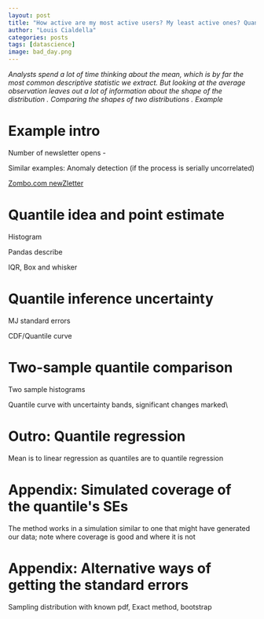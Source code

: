 ```yaml
---
layout: post
title: "How active are my most active users? My least active ones? Quantiles and their confidence intervals in Python"
author: "Louis Cialdella"
categories: posts
tags: [datascience]
image: bad_day.png
---
```


*Analysts spend a lot of time thinking about the mean, which is by far the most common descriptive statistic we extract. But looking at the average observation leaves out a lot of information about the shape of the distribution . Comparing the shapes of two distributions . Example*

# Example intro

Number of newsletter opens - 

Similar examples: Anomaly detection (if the process is serially uncorrelated)

[Zombo.com newZletter](https://www.zombo.com/join1.htm)

# Quantile idea and point estimate

Histogram

Pandas describe

IQR, Box and whisker

# Quantile inference uncertainty

MJ standard errors

CDF/Quantile curve

# Two-sample quantile comparison

Two sample histograms

Quantile curve with uncertainty bands, significant changes marked\

# Outro: Quantile regression

Mean is to linear regression as quantiles are to quantile regression

# Appendix: Simulated coverage of the quantile's SEs

The method works in a simulation similar to one that might have generated our data; note where coverage is good and where it is not

# Appendix: Alternative ways of getting the standard errors

Sampling distribution with known pdf, Exact method, bootstrap
